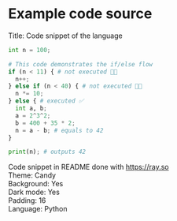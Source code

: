 # Example code source

Title: Code snippet of the language

```py
int n = 100;

# This code demonstrates the if/else flow
if (n < 11) { # not executed 🙅🏻
  n++;
} else if (n < 40) { # not executed 🙅🏻
  n *= 10;
} else { # executed ✅
  int a, b;
  a = 2^3^2; 
  b = 400 + 35 * 2;
  n = a - b; # equals to 42
}

print(n); # outputs 42
```

Code snippet in README done with https://ray.so  
Theme: Candy  
Background: Yes  
Dark mode: Yes  
Padding: 16  
Language: Python  
